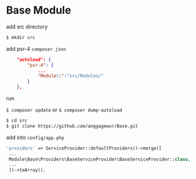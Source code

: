 # Base Module

add src directory
````bash
$ mkdir src
````

add psr-4 ````composer.json````
````json
    "autoload": {
        "psr-4": {
            ...
            "Module\\":"src/Modules/"
        }
    },
````
run 

```` $ composer update ```` or ```` $ composer dump-autoload ````

````bash 
$ cd src 
$ git clone https://github.com/anggagewor/Base.git
````

add into ````config/app.php````
````php
'providers' => ServiceProvider::defaultProviders()->merge([
 ...
 Module\Base\Providers\BaseServiceProvider\BaseServiceProvider::class,
 ...
 ])->toArray(),
 ````
